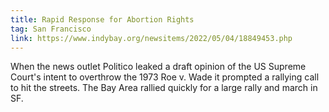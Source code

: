 ```yaml
---
title: Rapid Response for Abortion Rights
tag: San Francisco
link: https://www.indybay.org/newsitems/2022/05/04/18849453.php
---
```


When the news outlet Politico leaked a draft opinion of the US Supreme Court's intent to overthrow the 1973 Roe v. Wade it prompted a rallying call to hit the streets. The Bay Area rallied quickly for a large rally and march in SF.
